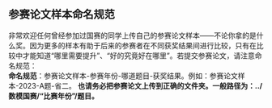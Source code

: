 ## 参赛论文样本命名规范
非常欢迎任何曾经参加过国赛的同学上传自己的参赛论文样本——不论你拿的是什么奖。因为更多的样本有助于后来的参赛者在不同获奖结果间进行比较，只有在比较中才能知道“哪里需要提升”、“好的究竟好在哪里”。若提交参赛论文，请注意命名规范：  
**命名规范**：参赛论文样本-参赛年份-哪道题目-获奖结果。例如：参赛论文样本-2023-A题-省二。
**也请务必把参赛论文上传到正确的文件夹。一般路径为：../数模国赛/“比赛年份”/题目。**

